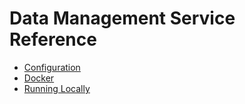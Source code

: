 # Data Management Service Reference

* [Configuration](https://github.com/Ed-Fi-Alliance-OSS/Data-Management-Service/blob/main/docs/CONFIGURATION.md)
* [Docker](https://github.com/Ed-Fi-Alliance-OSS/Data-Management-Service/blob/main/docs/DOCKER.md)
* [Running Locally](https://github.com/Ed-Fi-Alliance-OSS/Data-Management-Service/blob/main/docs/RUNNING-LOCALLY.md)

